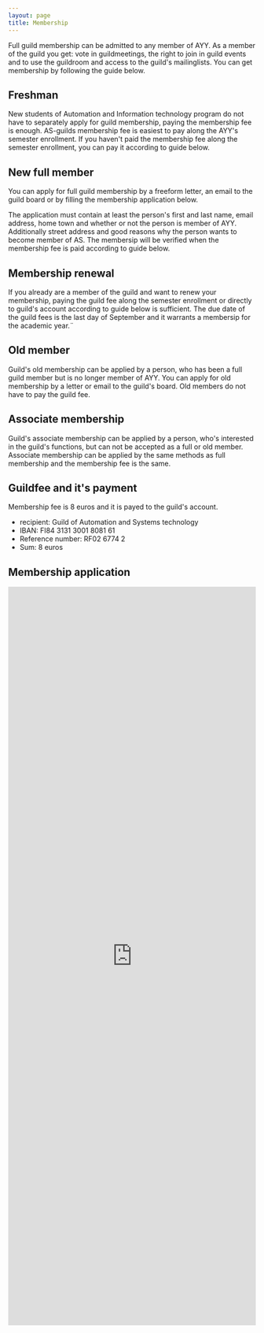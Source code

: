 ```yaml
---
layout: page
title: Membership
---
```

Full guild membership can be admitted to any member of AYY. As a member of the guild you get: vote in guildmeetings, the right to join in guild events and to use the guildroom and access to the guild's mailinglists. You can get membership by following the guide below.

## Freshman

New students of Automation and Information technology program do not have to separately apply for guild membership, paying the membership fee is enough. AS-guilds membership fee is easiest to pay along the AYY's semester enrollment. If you haven't paid the membership fee along the semester enrollment, you can pay it according to guide below.

## New full member

You can apply for full guild membership by a freeform letter, an email to the guild board or by filling the membership application below.

The application must contain at least the person's first and last name, email address, home town and whether or not the person is member of AYY. Additionally street address and good reasons why the person wants to become member of AS. The membersip will be verified when the membership fee is paid according to guide below.

## Membership renewal

If you already are a member of the guild and want to renew your membership, paying the guild fee along the semester enrollment or directly to guild's account according to guide below is sufficient. The due date of the guild fees is the last day of September and it warrants a membersip for the academic year.¨

## Old member

Guild's old membership can be applied by a person, who has been a full guild member but is no longer member of AYY. You can apply for old membership by a letter or email to the guild's board. Old members do not have to pay the guild fee.

## Associate membership

Guild's associate membership can be applied by a person, who's interested in the guild's functions, but can not be accepted as a full or old member. Associate membership can be applied by the same methods as full membership and the membership fee is the same.

## Guildfee and it's payment

Membership fee is 8 euros and it is payed to the guild's account.

* recipient: Guild of Automation and Systems technology
* IBAN: FI84 3131 3001 8081 61
* Reference number: RF02 6774 2
* Sum: 8 euros

## Membership application

<iframe src="https://docs.google.com/forms/d/e/1FAIpQLSfTRrDzSNKXDLqmvuQp7EJswBgpeBMrvCPGqnI6P2Jl6IjQHA/viewform?embedded=true" width="100%" height="1500" frameborder="0" marginheight="0" marginwidth="0">Loading...</iframe>
